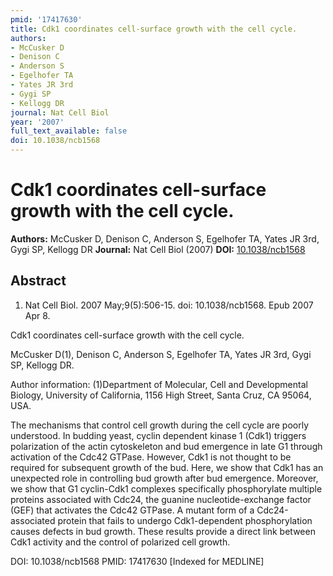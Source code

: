 ```yaml
---
pmid: '17417630'
title: Cdk1 coordinates cell-surface growth with the cell cycle.
authors:
- McCusker D
- Denison C
- Anderson S
- Egelhofer TA
- Yates JR 3rd
- Gygi SP
- Kellogg DR
journal: Nat Cell Biol
year: '2007'
full_text_available: false
doi: 10.1038/ncb1568
---
```


# Cdk1 coordinates cell-surface growth with the cell cycle.
**Authors:** McCusker D, Denison C, Anderson S, Egelhofer TA, Yates JR 3rd, Gygi SP, Kellogg DR
**Journal:** Nat Cell Biol (2007)
**DOI:** [10.1038/ncb1568](https://doi.org/10.1038/ncb1568)

## Abstract

1. Nat Cell Biol. 2007 May;9(5):506-15. doi: 10.1038/ncb1568. Epub 2007 Apr 8.

Cdk1 coordinates cell-surface growth with the cell cycle.

McCusker D(1), Denison C, Anderson S, Egelhofer TA, Yates JR 3rd, Gygi SP, 
Kellogg DR.

Author information:
(1)Department of Molecular, Cell and Developmental Biology, University of 
California, 1156 High Street, Santa Cruz, CA 95064, USA.

The mechanisms that control cell growth during the cell cycle are poorly 
understood. In budding yeast, cyclin dependent kinase 1 (Cdk1) triggers 
polarization of the actin cytoskeleton and bud emergence in late G1 through 
activation of the Cdc42 GTPase. However, Cdk1 is not thought to be required for 
subsequent growth of the bud. Here, we show that Cdk1 has an unexpected role in 
controlling bud growth after bud emergence. Moreover, we show that G1 
cyclin-Cdk1 complexes specifically phosphorylate multiple proteins associated 
with Cdc24, the guanine nucleotide-exchange factor (GEF) that activates the 
Cdc42 GTPase. A mutant form of a Cdc24-associated protein that fails to undergo 
Cdk1-dependent phosphorylation causes defects in bud growth. These results 
provide a direct link between Cdk1 activity and the control of polarized cell 
growth.

DOI: 10.1038/ncb1568
PMID: 17417630 [Indexed for MEDLINE]

